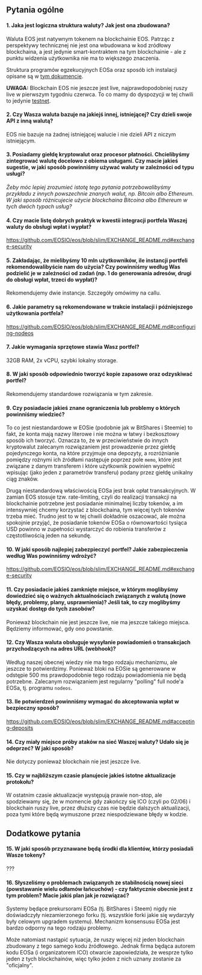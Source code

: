 ##  Pytania ogólne

#### 1. Jaka jest logiczna struktura waluty? Jak jest ona zbudowana?

Waluta EOS jest natywnym tokenem na blockchainie EOS. Patrząc z perspektywy technicznej nie jest ona wbudowana w kod zródłowy blockchaina, a jest jedynie smart-kontraktem na tym blockchainie - ale z punktu widzenia użytkownika nie ma to większego znaczenia.

Struktura programów egzekucyjnych EOSa oraz sposób ich instalacji opisane są w [tym dokumencie](https://github.com/EOSIO/eos/wiki/Local-Environment#1-getting-the-code).

**UWAGA:** Blockchain EOS nie jeszcze jest live, najprawdopodobniej ruszy live w pierwszym tygodniu czerwca. To co mamy do dyspozycji w tej chwili to jedynie [testnet](https://github.com/EOSIO/eos/blob/master/testnet.md).

#### 2. Czy Wasza waluta bazuje na jakiejś innej, istniejącej? Czy dzieli swoje API z inną walutą?

EOS nie bazuje na żadnej istniejącej walucie i nie dzieli API z niczym istniejącym.

#### 3. Posiadamy giełdę kryptowalut oraz procesor płatności. Chcielibyśmy zintegrować walutę docelowo z obiema usługami. Czy macie jakieś sugestie, w jaki sposób powinniśmy używać waluty w zależności od typu usługi?

*Żeby móc lepiej zrozumieć istotę tego pytania potrzebowalibyśmy przykładu z innych powszechnie znanych walut, np. Bitcoin albo Ethereum. W jaki sposób różnicujecie użycie blockchaina Bitcoina albo Ethereum w tych dwóch typach usług?*

#### 4. Czy macie listę dobrych praktyk w kwestii integracji portfela Waszej waluty do obsługi wpłat i wypłat?

<https://github.com/EOSIO/eos/blob/slim/EXCHANGE_README.md#exchange-security>

#### 5. Zakładając, że mielibyśmy 10 mln użytkowników, ile instancji portfeli rekomendowalibyście nam do użycia? Czy powinniśmy według Was podzielić je w zależności od zadań (np. 1 do generowania adresów, drugi do obsługi wpłat, trzeci do wypłat)?

Rekomendujemy dwie instancje. Szczegóły omówimy na callu.

#### 6. Jakie parametry są rekomendowane w trakcie instalacji i późniejszego użytkowania portfela?

<https://github.com/EOSIO/eos/blob/slim/EXCHANGE_README.md#configuring-nodeos>

#### 7. Jakie wymagania sprzętowe stawia Wasz portfel?

32GB RAM, 2x vCPU, szybki lokalny storage.

#### 8. W jaki sposób odpowiednio tworzyć kopie zapasowe oraz odzyskiwać portfel?

Rekomendujemy standardowe rozwiązania w tym zakresie.

#### 9. Czy posiadacie jakieś znane ograniczenia lub problemy o których powinniśmy wiedzieć?

To co jest niestandardowe w EOSie (podobnie jak w BitShares i Steemie) to fakt, że konta mają nazwy literowe i nie można w łatwy i bezkosztowy sposób ich tworzyć. Oznacza to, że w przeciwieństwie do innych kryptowalut zalecanym rozwiązaniem jest prowadzenie przez giełdę pojedynczego konta, na które przyjmuje ona depozyty, a rozróżnianie pomiędzy rożnymi ich źródłami następuje poprzez pole `memo`, które jest związane z danym transferem i które użytkownik powinien wypełnić wpisując (jako jeden z parametrów transferu) podany przez giełdę unikalny ciąg znaków.

Drugą niestandardową właściwością EOSa jest brak opłat transakcyjnych. W zamian EOS stosuje tzw. rate-limiting, czyli do realizacji transakcji na blockchainie potrzebne jest posiadanie minimalnej liczby tokenów, a im intensywniej chcemy korzystać z blockchaina, tym więcej tych tokenów trzeba mieć. Trudno jest to w tej chwili dokładnie oszacować, ale można spokojnie przyjąć, że posiadanie tokenów EOSa o równowartości tysiąca USD powinno w zupełności wystarczyć do robienia transferów z częstotliwością jeden na sekundę. 

#### 10. W jaki sposób najlepiej zabezpieczyć portfel? Jakie zabezpieczenia według Was powinniśmy wdrożyć?

<https://github.com/EOSIO/eos/blob/slim/EXCHANGE_README.md#exchange-security>

#### 11. Czy posiadacie jakieś zamknięte miejsce, w którym moglibyśmy dowiedzieć się o ważnych aktualnościach związanych z walutą (nowe błędy, problemy, plany, usprawnienia)? Jeśli tak, to czy moglibyśmy uzyskać dostęp do tych zasobów?

Ponieważ blockchain nie jest jeszcze live, nie ma jeszcze takiego miejsca. Będziemy informować, gdy ono powstanie.

#### 12. Czy Wasza waluta obsługuje wysyłanie powiadomień o transakcjach przychodzących na adres URL (webhook)? 

Według naszej obecnej wiedzy nie ma tego rodzaju mechanizmu, ale jeszcze to potwierdzimy. Ponieważ bloki na EOSie są generowane w odstępie 500 ms prawdopodobnie tego rodzaju powiadomienia nie będą potrzebne. Zalecanym rozwiązaniem jest regularny "polling" full node'a EOSa, tj. programu `nodeos`.

#### 13. Ile potwierdzeń powinniśmy wymagać do akceptowania wpłat w bezpieczny sposób?

<https://github.com/EOSIO/eos/blob/slim/EXCHANGE_README.md#accepting-deposits>

#### 14. Czy miały miejsce próby ataków na sieć Waszej waluty? Udało się je odeprzeć? W jaki sposób?

Nie dotyczy ponieważ blockchain nie jest jeszcze live.

#### 15. Czy w najbliższym czasie planujecie jakieś istotne aktualizacje protokołu?

W ostatnim czasie aktualizacje występują prawie non-stop, ale spodziewamy się, że w momencie gdy zakończy się ICO (czyli po 02/06) i blockchain ruszy live, przez dłuższy czas nie będzie dalszych aktualizacji, poza tymi które będą wymuszone przez niespodziewane błędy w kodzie.

## Dodatkowe pytania

#### 15. W jaki sposób przyznawane będą środki dla klientów, którzy posiadali Wasze tokeny? 

???

#### 16. Słyszeliśmy o problemach związanych ze stabilnością nowej sieci (powstawanie wielu odłamów łańcuchów) - czy faktycznie obecnie jest z tym problem? Macie jakiś plan jak je rozwiązać?

Systemy będące prekursorami EOSa (tj. BitShares i Steem) nigdy nie doświadczyły niezamierzonego forku (tj. wszystkie forki jakie się wydarzyły były celowym upgradem systemu). Mechanizm konsensusu EOSa jest bardzo odporny na tego rodzaju problemy.

Może natomiast nastąpić sytuacja, że ruszy więcej niż jeden blockchain zbudowany z tego samego kodu źródłowego. Jednak firma będąca autorem kodu EOSa (i organizatorem ICO) otwarcie zapowiedziała, że wesprze tylko jeden z tych blockchainów, więc tylko jeden z nich uznany zostanie za "oficjalny".